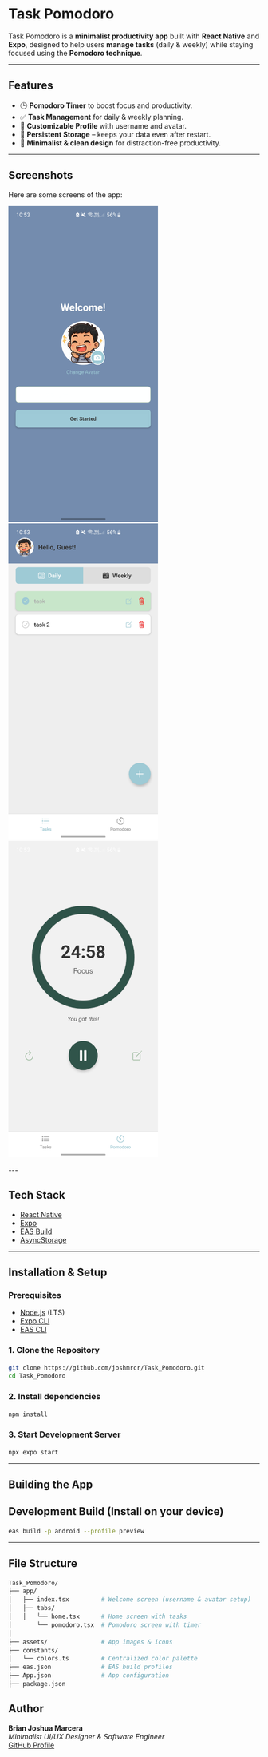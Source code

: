 # Task Pomodoro

Task Pomodoro is a **minimalist productivity app** built with **React Native** and **Expo**, designed to help users **manage tasks** (daily & weekly) while staying focused using the **Pomodoro technique**.

---

## Features
- 🕒 **Pomodoro Timer** to boost focus and productivity.  
- ✅ **Task Management** for daily & weekly planning.  
- 👤 **Customizable Profile** with username and avatar.  
- 💾 **Persistent Storage** – keeps your data even after restart.  
- 🎨 **Minimalist & clean design** for distraction-free productivity.

---

## Screenshots
Here are some screens of the app:
<p float="left">
  <img src="assets/images/welcome.jpg" width="300" />
  <img src="assets/images/home.jpg" width="300" />
  <img src="assets/images/pomodoro.jpg" width="300" />
</p>
---

## Tech Stack
- [React Native](https://reactnative.dev/)
- [Expo](https://expo.dev/)
- [EAS Build](https://docs.expo.dev/build/introduction/)
- [AsyncStorage](https://react-native-async-storage.github.io/async-storage/)

---

## Installation & Setup

### Prerequisites
- [Node.js](https://nodejs.org/) (LTS)
- [Expo CLI](https://docs.expo.dev/more/expo-cli/)
- [EAS CLI](https://docs.expo.dev/eas/)



### 1. Clone the Repository
```bash
git clone https://github.com/joshmrcr/Task_Pomodoro.git
cd Task_Pomodoro
```
### 2. Install dependencies
```bash
npm install
```
### 3. Start Development Server
```bash
npx expo start
```

---
## Building the App
## Development Build (Install on your device)
```bash
eas build -p android --profile preview
```
----

## File Structure
```bash
Task_Pomodoro/
├── app/
│   ├── index.tsx         # Welcome screen (username & avatar setup)
│   ├── tabs/
│   │   └── home.tsx      # Home screen with tasks
│       └── pomodoro.tsx  # Pomodoro screen with timer
│
├── assets/               # App images & icons
├── constants/
│   └── colors.ts         # Centralized color palette
├── eas.json              # EAS build profiles
├── App.json              # App configuration
├── package.json
```


## Author

**Brian Joshua Marcera**  
*Minimalist UI/UX Designer & Software Engineer*  
[GitHub Profile](https://github.com/joshmrcr)




